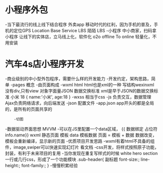 # 小程序外包

-当下最流行的线上线下结合程序
    外卖app 移动时代的红利，因为手机的普及，手机的定位GPS Location Base Service LBS
    陌陌 LBS
-小程序 中小商家，扫码拿小程序  让线下的实体店，立马线上化，软件化 o2o
offline To online 轻量化，不用安装

# 汽车4s店小程序开发
-商业级别的中小型外包程序，需要什么样的开发能力
-开发约定，架构思路，简单
    -pages 概念
        -由页面构成
            -wxml html html也是xml的一种 写结构wexinxml 没有div,只有view
            对象字面量JSON 数据交换标准
            xml是早于JSON的数据交换标准
            <reviewer>
                <name>小米</name>
                <age>18</age>
            </reviewer>
            {
                name:'小米',
                age:18
            }
            -wxss 相当于css
            -js 负责交互，数据管理    Ajax负责网络请求，向后端发送
            -json 配置文件
        -app.json
            app开头的都是全局的，是所有的页面共享的

        -切图

-数据驱动界面思想 MVVM
    -可以在JS里配置一个data区域，
    {{ 数据绑定 占位符 info.name}}
    wxml 静态页面 模板
    data 模板数据
    页面 = 模板 + 数据
    数据改变，模板会重新编译，显示新的页面
-优质项目开发思路
    -wxml有着html不具备的组件，image,swiper可以快速实现幻灯片
    看文档
    -css开发，将样式按照原子功能，封装，有利于未来项目的复用
        -当你发现在重复写样式的时候
            white hero section
            一行或几行css，形成了一个功能模块
            .sub-header{ 副标题
                font-size:;
                line-height:;
                font-family:;
            }
        -慢慢积累经验